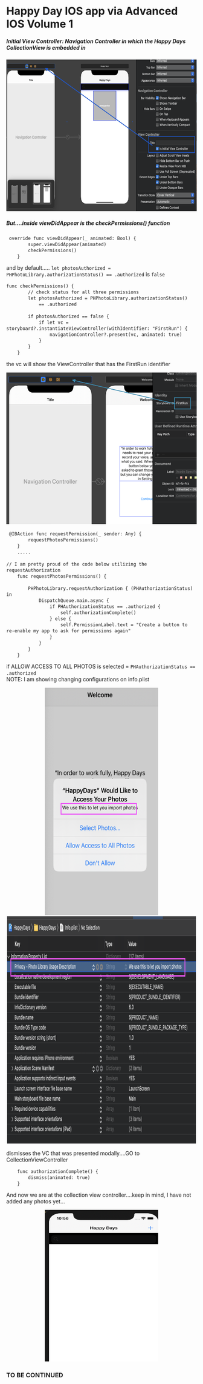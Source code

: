 # Happy Day IOS app via Advanced IOS Volume 1

##### Initial View Controller: Navigation Controller in which the Happy Days CollectionView is embedded in

<p align="center">
  <img src="./Images/Initial VC.png" width="600" height="400" title="Initial VC">
</p>

##### But....inside viewDidAppear is the checkPermissions() function
```
 override func viewDidAppear(_ animated: Bool) {
        super.viewDidAppear(animated)
        checkPermissions()
    }
```
and by default..... ```let photosAuthorized = PHPhotoLibrary.authorizationStatus() == .authorized``` is ```false```

```
func checkPermissions() {
        // check status for all three permissions
        let photosAuthorized = PHPhotoLibrary.authorizationStatus()
            == .authorized      
        
        if photosAuthorized == false {          
            if let vc = storyboard?.instantiateViewController(withIdentifier: "FirstRun") {
                navigationController?.present(vc, animated: true)               
            }
        }
    }
```
the vc will show the ViewController that has the FirstRun identifier


<p align="center">
  <img src="./Images/FirstRun StoryBoard ID.png" width="600" height="400" title="StoryBoard ID">
</p>

```
 @IBAction func requestPermission(_ sender: Any) {
        requestPhotosPermissions()
    }
    .....
    
// I am pretty proud of the code below utilizing the requestAuthorization 
    func requestPhotosPermissions() {
        
        PHPhotoLibrary.requestAuthorization { (PHAuthorizationStatus) in
            DispatchQueue.main.async {
                if PHAuthorizationStatus == .authorized {
                    self.authorizationComplete()
                } else {
                    self.PermissionLabel.text = "Create a button to re-enable my app to ask for permissions again"
                }
            }
        }
    }
```
if ALLOW ACCESS TO ALL PHOTOS is selected = ```PHAuthorizationStatus == .authorized```   
NOTE: I am showing changing configurations on info.plist  


<p align="center">
  <img src="./Images/NSPhotoLibraryUsageDescription.png" width="300" height="600" title="Message from Info.plist">
  <img src="./Images/info.png" width="500" height="600" title="Info.plist">
</p>

dismisses the VC that was presented modally....GO to CollectionViewController

```
    func authorizationComplete() {
        dismiss(animated: true)
    }
```
And now we are at the collection view controller....keep in mind, I have not added any photos yet...

<p align="center">
  <img src="./Images/CollectionVC.png" width="300" height="400" title="StoryBoard ID">
</p>


### TO BE CONTINUED
